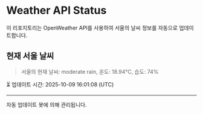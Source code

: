 
# Weather API Status

이 리포지토리는 OpenWeather API를 사용하여 서울의 날씨 정보를 자동으로 업데이트합니다.

## 현재 서울 날씨
> 서울의 현재 날씨: moderate rain, 온도: 18.94°C, 습도: 74%

⏳ 업데이트 시간: 2025-10-09 16:01:08 (UTC)

---
자동 업데이트 봇에 의해 관리됩니다.
